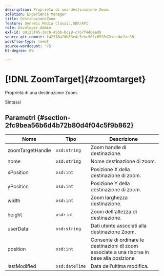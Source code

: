 ```yaml
---
description: Proprietà di una destinazione Zoom.
solution: Experience Manager
title: DestinazioneZoom
feature: Dynamic Media Classic,SDK/API
role: Developer,Admin
exl-id: 08125f45-38cb-45bb-bc29-c767f4d0aed9
source-git-commit: f42378a20b58e4c5ebc961c6526d7cecabc2ae38
workflow-type: tm+mt
source-wordcount: '75'
ht-degree: 6%

---
```


# [!DNL ZoomTarget]{#zoomtarget}

Proprietà di una destinazione Zoom.

Sintassi

## Parametri {#section-2fc9bea56b6d4b72b80d4f04c5f9b862}

| Nome | Tipo | Descrizione |
|---|---|---|
| zoomTargetHandle | `xsd:string` | Zoom handle di destinazione. |
| nome | `xsd:string` | Nome destinazione di zoom. |
| xPosition | `xsd:int` | Posizione X della destinazione di zoom. |
| yPosition | `xsd:int` | Posizione Y della destinazione di zoom. |
| width | `xsd:int` | Zoom larghezza destinazione. |
| height | `xsd:int` | Zoom dell&#39;altezza di destinazione. |
| userData | `xsd:string` | Dati utente associati alla destinazione Zoom. |
| position | `xsd:int` | Consente di ordinare le destinazioni di zoom associate a una risorsa in base alla posizione |
| lastModified | `xsd:dateTime` | Data dell’ultima modifica. |
